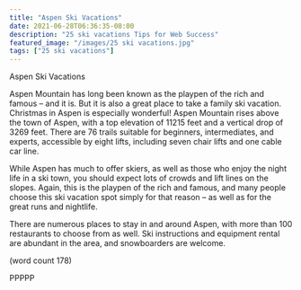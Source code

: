 ```yaml
---
title: "Aspen Ski Vacations"
date: 2021-06-28T06:36:35-08:00
description: "25 ski vacations Tips for Web Success"
featured_image: "/images/25 ski vacations.jpg"
tags: ["25 ski vacations"]
---
```


Aspen Ski Vacations

Aspen Mountain has long been known as the playpen 
of the rich and famous – and it is. But it is also a 
great place to take a family ski vacation. Christmas 
in Aspen is especially wonderful! Aspen Mountain 
rises above the town of Aspen, with a top elevation 
of 11215 feet and a vertical drop of 3269 feet. There 
are 76 trails suitable for beginners, intermediates, 
and experts, accessible by eight lifts, including 
seven chair lifts and one cable car line.

While Aspen has much to offer skiers, as well as 
those who enjoy the night life in a ski town, you 
should expect lots of crowds and lift lines on the 
slopes. Again, this is the playpen of the rich and 
famous, and many people choose this ski vacation 
spot simply for that reason – as well as for the great 
runs and nightlife.

There are numerous places to stay in and around 
Aspen, with more than 100 restaurants to choose 
from as well. Ski instructions and equipment rental 
are abundant in the area, and snowboarders are 
welcome.

(word count 178)

PPPPP

